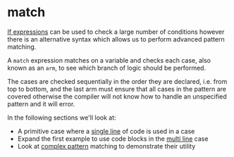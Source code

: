 # match

[If expressions](if-expressions.md) can be used to check a large number of conditions however there is an alternative syntax which allows us to perform advanced pattern matching.

A `match` expression matches on a variable and checks each case, also known as an `arm`, to see which branch of logic should be performed.

The cases are checked sequentially in the order they are declared, i.e. from top to bottom, and the last arm must ensure that all cases in the pattern are covered otherwise the compiler will not know how to handle an unspecified pattern and it will error.

In the following sections we'll look at:

- A primitive case where a [single line](single-line.md) of code is used in a case
- Expand the first example to use code blocks in the [multi line](multi-line.md) case
- Look at [complex pattern](complex/index.md) matching to demonstrate their utility

